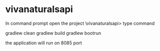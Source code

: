 # vivanaturalsapi


In command prompt open the project
\vivanaturalsapi>
type command

gradlew clean
gradlew build
gradlew bootrun

the application will run on 8085 port
